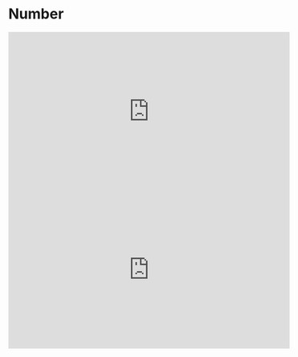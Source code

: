 ﻿# Number



<iframe width="560" height="315" src="https://www.youtube.com/embed/Bs4QX_f2NQg" frameborder="0" allowfullscreen></iframe>



<iframe width="560" height="315" src="https://www.youtube.com/embed/6XByO1Vhxh8" frameborder="0" allowfullscreen></iframe>



